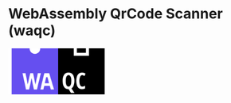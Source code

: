 # WebAssembly QrCode Scanner (waqc)
<img src="docs/resources/waqc.png" alt="WAQC Logo" style="max-width:100%;" width="200px">
